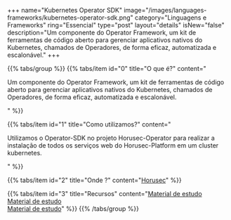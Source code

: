 +++
name="Kubernetes Operator SDK"
image="/images/languages-frameworks/kubernetes-operator-sdk.png"
category="Linguagens e Frameworks"
ring="Essencial"
type="post"
layout="details"
isNew="false"
description="Um componente do Operator Framework, um kit de ferramentas de código aberto para gerenciar aplicativos nativos do Kubernetes, chamados de Operadores, de forma eficaz, automatizada e escalonável."
+++

{{% tabs/group %}}
  {{% tabs/item id="0" title="O que é?" content="<p>Um componente do Operator Framework, um kit de ferramentas de código aberto para gerenciar aplicativos nativos do Kubernetes, chamados de Operadores, de forma eficaz, automatizada e escalonável.</p>" %}}

  {{% tabs/item id="1" title="Como utilizamos?" content="<p>Utilizamos o Operator-SDK no projeto Horusec-Operator para realizar a instalação de todos os serviços web do Horusec-Platform em um cluster kubernetes.</p>" %}}

  {{% tabs/item id="2" title="Onde ?" content="<a href='https://horusec.io/' target='_blank'>Horusec</a>" %}}

  {{% tabs/item id="3" title="Recursos" content="<a href='https://kubernetes.io/pt-br/docs/concepts/extend-kubernetes/operator/' target='_blank'>Material de estudo</a><br /><a href='https://kubernetes.io/docs/concepts/extend-kubernetes/operator/' target='_blank'>Material de estudo</a><br /><a href='https://github.com/ZupIT/horusec-operator/' target='_blank'>Material de estudo</a>" %}}
{{% /tabs/group %}}
